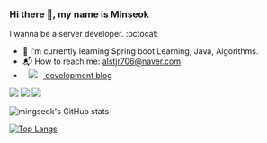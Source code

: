 ### Hi there 👋, my name is Minseok

I wanna be a server developer. :octocat:
 - 🌱 i'm currently learning Spring boot Learning, Java, Algorithms.
 - 📬 How to reach me: alstjr706@naver.com 
 - <a href="https://velog.io/@mingseok/series">
    <img src="http://img.shields.io/badge/-Velog-20C997?style=flat&logo=Vector Logo Zone&link=https://velog.io/@hyeming"style="height : auto; margin-left : 10px; margin-right : 10px;"/> development blog

<img src="https://img.shields.io/badge/Java-007396?style=flat-square&logo=Java&logoColor=white"/></a>
<img src="https://img.shields.io/badge/Spring-6DB33F?style=flat-square&logo=Spring&logoColor=white"/></a>
<img src="https://img.shields.io/badge/Spring Boot-6DB33F?style=flat-square&logo=Spring Boot&logoColor=white"/></a>





![mingseok's GitHub stats](https://github-readme-stats.vercel.app/api?username=mingseok&show_icons=true&theme=buefy-light)


[![Top Langs](https://github-readme-stats.vercel.app/api/top-langs/?username=mingseok&layout=compact&theme=buefy-light&langs_count=10)](https://github.com/anuraghazra/github-readme-stats)


